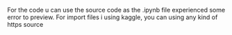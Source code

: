 For the code u can use the source code as the .ipynb file experienced some error to preview. For import files i using kaggle, you can using any kind of https source
